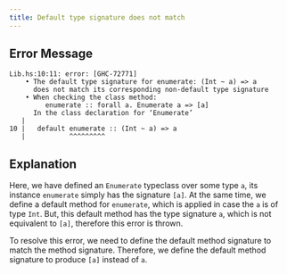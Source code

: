 ```yaml
---
title: Default type signature does not match
---
```


## Error Message
```
Lib.hs:10:11: error: [GHC-72771]
    • The default type signature for enumerate: (Int ~ a) => a
      does not match its corresponding non-default type signature
    • When checking the class method:
         enumerate :: forall a. Enumerate a => [a]
      In the class declaration for ‘Enumerate’
   |
10 |   default enumerate :: (Int ~ a) => a
   |           ^^^^^^^^^
```

## Explanation

Here, we have defined an `Enumerate` typeclass over some type `a`, its instance `enumerate` simply has the signature `[a]`.
At the same time, we define a default method for `enumerate`, which is applied in case the `a` is of type `Int`.
But, this default method has the type signature `a`, which is not equivalent to `[a]`, therefore this error is thrown.

To resolve this error, we need to define the default method signature to match the method signature.
Therefore, we define the default method signature to produce `[a]` instead of `a`.
